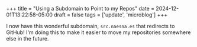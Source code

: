 +++
title = "Using a Subdomain to Point to my Repos"
date = 2024-12-01T13:22:58-05:00
draft = false
tags = ['update', 'microblog']
+++

I now have this wonderful subdomain, `src.naesna.es` that redirects to GitHub! I'm doing this to make it easier to move my repositories somewhere else in the future.

